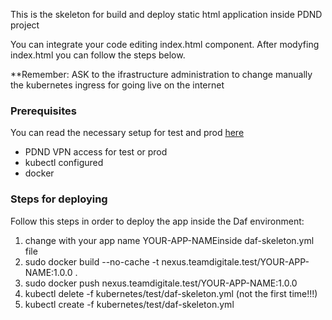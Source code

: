 This is the skeleton for build and deploy static html application inside PDND project

You can integrate your code editing index.html component. After modyfing index.html you 
can follow the steps below. 

**Remember: ASK to the ifrastructure administration to change manually the kubernetes ingress
for going live on the internet

### Prerequisites
You can read the necessary setup for test and prod [here](https://github.com/teamdigitale/daf-operational/blob/master/docs/readme.md)


- PDND VPN access for test or prod
- kubectl configured
- docker

### Steps for deploying
Follow this steps in order to deploy the app inside the Daf environment: 

1. change <daf-skeleton-html> with your app name YOUR-APP-NAMEinside daf-skeleton.yml file
2. sudo docker build --no-cache -t nexus.teamdigitale.test/YOUR-APP-NAME:1.0.0 .
3. sudo docker push nexus.teamdigitale.test/YOUR-APP-NAME:1.0.0
4. kubectl delete -f kubernetes/test/daf-skeleton.yml (not the first time!!!)
5. kubectl create -f kubernetes/test/daf-skeleton.yml
